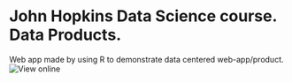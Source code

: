 # John Hopkins Data Science course. Data Products. 
Web app made by using R to demonstrate data centered web-app/product. 
![View online](https://vwsingh.shinyapps.io/shinyapp/?_ga=2.204467600.1460294540.1612303728-308781024.1612303728)

